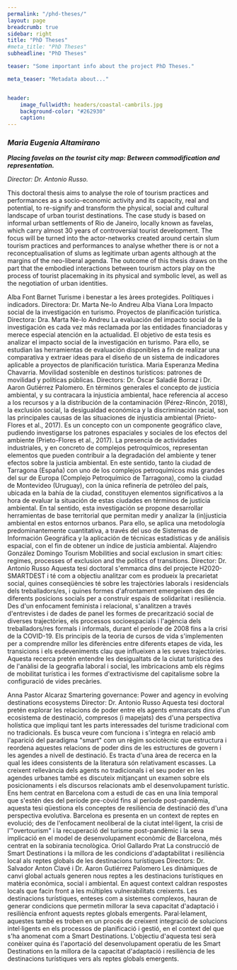```yaml
---
permalink: "/phd-theses/"
layout: page
breadcrumb: true
sidebar: right
title: "PhD Theses"
#meta_title: "PhD Theses"
subheadline: "PhD Theses"

teaser: "Some important info about the project PhD Theses." 

meta_teaser: "Metadata about..."


header:
    image_fullwidth: headers/coastal-cambrils.jpg
    background-color: "#262930"
    caption: 
---
```

 
### **_Maria Eugenia Altamirano_**

***Placing favelas on the tourist city map: Between commodification and representation.***

*Director: Dr. Antonio Russo.*

This doctoral thesis aims to analyse the role of tourism practices and performances as a socio-economic activity and its capacity, real and potential, to re-signify and transform the physical, social and cultural landscape of urban tourist destinations. The case study is based on informal urban settlements of Rio de Janeiro, locally known as favelas, which carry almost 30 years of controversial tourist development. The focus will be turned into the actor-networks created around certain slum tourism practices and performances to analyse whether there is or not a reconceptualisation of slums as legitimate urban agents although at the margins of the neo-liberal agenda. The outcome of this thesis draws on the part that the embodied interactions between tourism actors play on the process of tourist placemaking in its physical and symbolic level, as well as the negotiation of urban identities.

Alba Font Barnet
Turisme i benestar a les àrees protegides. Polítiques i indicadors.
Directora: Dr. Marta Ne-lo Andreu
Alba Viana Lora
Impacto social de la investigación en turismo. Proyectos de planificación turística.
Directora: Dra. Marta Ne-lo Andreu
La evaluación del impacto social de la investigación es cada vez más reclamada por las entidades financiadoras y merece especial atención en la actualidad. El objetivo de esta tesis es analizar el impacto social de la investigación en turismo. Para ello, se estudian las herramientas de evaluación disponibles a fin de realizar una comparativa y extraer ideas para el diseño de un sistema de indicadores aplicable a proyectos de planificación turística. 
Maria Esperanza Medina Chavarria.
Movilidad sostenible en destinos turísticos: patrones de movilidad y políticas públicas.
Directors: Dr. Òscar Saladié Borraz i Dr. Aaron Gutiérrez Palomero.
En términos generales el concepto de justicia ambiental, y su contracara la injusticia ambiental, hace referencia al acceso a los recursos y a la distribución de la contaminación (Pérez-Rincón, 2018), la exclusión social, la desigualdad económica y la discriminación racial, son las principales causas de las situaciones de injusticia ambiental (Prieto-Flores et al., 2017). Es un concepto con un componente geográfico clave, pudiendo investigarse los patrones espaciales y sociales de los efectos del ambiente (Prieto-Flores et al., 2017). La presencia de actividades industriales, y en concreto de complejos petroquímicos, representan elementos que pueden contribuir a la degradación del ambiente y tener efectos sobre la justicia ambiental. En este sentido, tanto la ciudad de Tarragona (España) con uno de los complejos petroquímicos más grandes del sur de Europa (Complejo Petroquímico de Tarragona), como la ciudad de Montevideo (Uruguay), con la única refinería de petróleo del país, ubicada en la bahía de la ciudad, constituyen elementos significativos a la hora de evaluar la situación de estas ciudades en términos de justicia ambiental. En tal sentido, esta investigación se propone desarrollar herramientas de base territorial que permitan medir y analizar la (in)justicia ambiental en estos entornos urbanos.  Para ello, se aplica una metodología predominantemente cuantitativa, a través del uso de Sistemas de Información Geográfica y la aplicación de técnicas estadísticas y de análisis espacial, con el fin de obtener un índice de justicia ambiental.
Alajendro González Domingo
Tourism Mobilities and social exclusion in smart cities: regimes, processes of exclusion and the politics of transitions.
Director: Dr. Antonio Russo
Aquesta tesi doctoral s'emmarca dins del projecte H2020-SMARTDEST i té com a objectiu analitzar com es produeix la precarietat social, quines conseqüències té sobre les trajectòries laborals i residencials dels treballadors/es, i quines formes d'afrontament emergeixen des de diferents posicions socials per a construir espais de solidaritat i resiliència. Des d'un enfocament feminista i relacional, s'analitzen a través d'entrevistes i de dades de panel les formes de precarització social de diverses trajectòries, els processos socioespacials i l'agència dels treballadors/res formals i informals, durant el període de 2008 fins a la crisi de la COVID-19. Els principis de la teoria de cursos de vida s'implementen per a comprendre millor les diferències entre diferents etapes de vida, les transicions i els esdeveniments clau que influeixen a les seves trajectòries. Aquesta recerca pretén entendre les desigualtats de la ciutat turística des de l'anàlisi de la geografia laboral i social, les imbricacions amb els règims de mobilitat turística i les formes d'extractivisme del capitalisme sobre la configuració de vides precàries.

Anna Pastor Alcaraz
Smartering governance: Power and agency in evolving destinations ecosystems
Director: Dr. Antonio Russo
Aquesta tesi doctoral pretén explorar les relacions de poder entre els agents emmarcats dins d'un ecosistema de destinació, compresos (i mapejats) des d'una perspectiva holística que impliqui tant les parts interessades del turisme tradicional com no tradicionals. Es busca veure com funciona i s'integra en relació amb l'aparició del paradigma "smart" com un règim sociotècnic que estructura i reordena aquestes relacions de poder dins de les estructures de govern i les agendes a nivell de destinació. Es tracta d'una àrea de recerca en la qual les idees consistents de la literatura són relativament escasses. La creixent rellevància dels agents no tradicionals i el seu poder en les agendes urbanes també es discuteix mitjançant un examen sobre els posicionaments i els discursos relacionats amb el desenvolupament turístic. Ens hem centrat en Barcelona com a estudi de cas en una línia temporal que s'estén des del període pre-còvid fins al període post-pandèmia, aquesta tesi qüestiona els conceptes de resiliència de destinació des d'una perspectiva evolutiva. Barcelona es presenta en un context de reptes en evolució; des de l'enfocament neoliberal de la ciutat intel·ligent, la crisi de l'"overtourism" i la recuperació del turisme post-pandèmic i la seva implicació en el model de desenvolupament econòmic de Barcelona, més centrat en la sobirania tecnològica.
Oriol Gallardo Prat
La construcció de Smart Destinations i la millora de les condicions d'adaptabilitat i resiliència local als reptes globals de les destinacions turístiques
Directors: Dr. Salvador Anton Clavé i Dr. Aaron Gutiérrez Palomero
Les dinàmiques de canvi global actuals generen nous reptes a les destinacions turístiques en matèria econòmica, social i ambiental. En aquest context caldran respostes locals que facin front a les múltiples vulnerabilitats creixents. Les destinacions turístiques, enteses com a sistemes complexos, hauran de generar condicions que permetin millorar la seva capacitat d'adaptació i resiliència enfront aquests reptes globals emergents. Paral·lelament, aquestes també es troben en un procés de creixent integració de solucions intel·ligents en els processos de planificació i gestió, en el context del que s'ha anomenat com a Smart Destinations. L'objectiu d'aquesta tesi serà conèixer quina és l'aportació del desenvolupament operatiu de les Smart Destinations en la millora de la capacitat d'adaptació i resiliència de les destinacions turístiques vers als reptes globals emergents.


